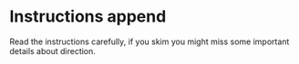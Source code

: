 # Instructions append

Read the instructions carefully, if you skim you might miss some important details about direction.